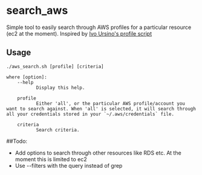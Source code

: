 # search_aws
Simple tool to easily search through AWS profiles for a particular resource (ec2 at the moment). Inspired by [Ivo Ursino's profile script](https://github.com/ivours/awsprofile)

## Usage

```
./aws_search.sh [profile] [criteria]

where [option]:
	--help
           Display this help.
               
	profile
           Either 'all', or the particular AWS profile/account you want to search against. When 'all' is selected, it will search through all your credentials stored in your `~/.aws/credentials` file.
                
	criteria
           Search criteria.
```
##Todo:
- Add options to search through other resources like RDS etc. At the moment this is limited to ec2
- Use --filters with the query instead of grep 

